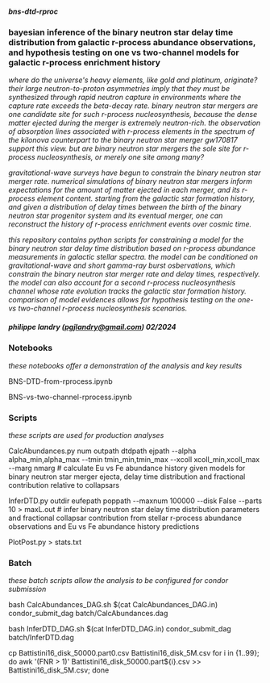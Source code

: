 ##### bns-dtd-rproc
### bayesian inference of the binary neutron star delay time distribution from galactic r-process abundance observations, and hypothesis testing on one vs two-channel models for galactic r-process enrichment history

*where do the universe's heavy elements, like gold and platinum, originate? their large neutron-to-proton asymmetries imply that they must be synthesized through rapid neutron capture in environments where the capture rate exceeds the beta-decay rate. binary neutron star mergers are one candidate site for such r-process nucleosynthesis, because the dense matter ejected during the merger is extremely neutron-rich. the observation of absorption lines associated with r-process elements in the spectrum of the kilonova counterpart to the binary neutron star merger gw170817 support this view. but are binary neutron star mergers the sole site for r-process nucleosynthesis, or merely one site among many?*

*gravitational-wave surveys have begun to constrain the binary neutron star merger rate. numerical simulations of binary neutron star mergers inform expectations for the amount of matter ejected in each merger, and its r-process element content. starting from the galactic star formation history, and given a distribution of delay times between the birth of the binary neutron star progenitor system and its eventual merger, one can reconstruct the history of r-process enrichment events over cosmic time.*

*this repository contains python scripts for constraining a model for the binary neutron star delay time distribution based on r-process abundance measurements in galactic stellar spectra. the model can be conditioned on gravitational-wave and short gamma-ray burst osbervations, which constrain the binary neutron star merger rate and delay times, respectively. the model can also account for a second r-process nucleosynthesis channel whose rate evolution tracks the galactic star formation history. comparison of model evidences allows for hypothesis testing on the one- vs two-channel r-process nucleosynthesis scenarios.*

##### philippe landry (pgjlandry@gmail.com) 02/2024

### Notebooks

*these notebooks offer a demonstration of the analysis and key results*

BNS-DTD-from-rprocess.ipynb

BNS-vs-two-channel-rprocess.ipynb

### Scripts

*these scripts are used for production analyses*

CalcAbundances.py num outpath dtdpath ejpath --alpha alpha_min,alpha_max --tmin tmin_min,tmin_max --xcoll xcoll_min,xcoll_max --marg nmarg # calculate Eu vs Fe abundance history given models for binary neutron star merger ejecta, delay time distribution and fractional contribution relative to collapsars

InferDTD.py outdir eufepath poppath --maxnum 100000 --disk False --parts 10 > maxL.out # infer binary neutron star delay time distribution parameters and fractional collapsar contribution from stellar r-process abundance observations and Eu vs Fe abundance history predictions

PlotPost.py > stats.txt

### Batch

*these batch scripts allow the analysis to be configured for condor submission*

bash CalcAbundances_DAG.sh $(cat CalcAbundances_DAG.in)
condor_submit_dag batch/CalcAbundances.dag

bash InferDTD_DAG.sh $(cat InferDTD_DAG.in)
condor_submit_dag batch/InferDTD.dag

cp Battistini16_disk_50000.part0.csv Battistini16_disk_5M.csv
for i in {1..99}; do awk '(FNR > 1)' Battistini16_disk_50000.part${i}.csv >> Battistini16_disk_5M.csv; done
